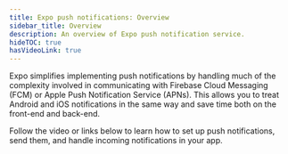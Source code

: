 ```yaml
---
title: Expo push notifications: Overview
sidebar_title: Overview
description: An overview of Expo push notification service.
hideTOC: true
hasVideoLink: true
---
```


Expo simplifies implementing push notifications by handling much of the complexity involved in communicating with Firebase Cloud Messaging (FCM) or Apple Push Notification Service (APNs). This allows you to treat Android and iOS notifications in the same way and save time both on the front-end and back-end.

Follow the video or links below to learn how to set up push notifications, send them, and handle incoming notifications in your app.

<br />